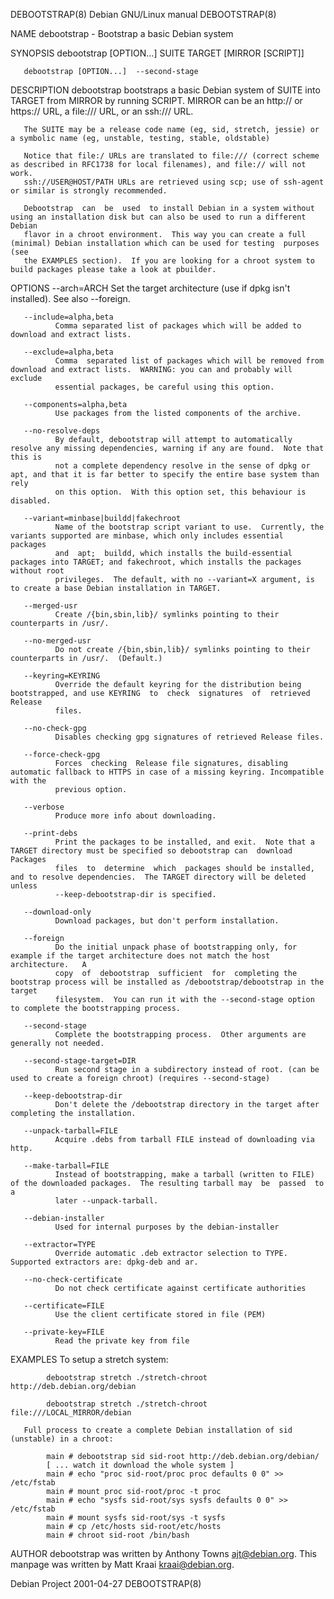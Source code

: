 DEBOOTSTRAP(8)                                                Debian GNU/Linux manual                                               DEBOOTSTRAP(8)

NAME
       debootstrap - Bootstrap a basic Debian system

SYNOPSIS
       debootstrap [OPTION...]  SUITE TARGET [MIRROR [SCRIPT]]

       debootstrap [OPTION...]  --second-stage

DESCRIPTION
       debootstrap bootstraps a basic Debian system of SUITE into TARGET from MIRROR by running SCRIPT.  MIRROR can be an http:// or https:// URL,
       a file:/// URL, or an ssh:/// URL.

       The SUITE may be a release code name (eg, sid, stretch, jessie) or a symbolic name (eg, unstable, testing, stable, oldstable)

       Notice that file:/ URLs are translated to file:/// (correct scheme as described in RFC1738 for local filenames), and file:// will not work.
       ssh://USER@HOST/PATH URLs are retrieved using scp; use of ssh-agent or similar is strongly recommended.

       Debootstrap  can  be  used  to install Debian in a system without using an installation disk but can also be used to run a different Debian
       flavor in a chroot environment.  This way you can create a full (minimal) Debian installation which can be used for testing  purposes  (see
       the EXAMPLES section).  If you are looking for a chroot system to build packages please take a look at pbuilder.

OPTIONS
       --arch=ARCH
              Set the target architecture (use if dpkg isn't installed).  See also --foreign.

       --include=alpha,beta
              Comma separated list of packages which will be added to download and extract lists.

       --exclude=alpha,beta
              Comma  separated list of packages which will be removed from download and extract lists.  WARNING: you can and probably will exclude
              essential packages, be careful using this option.

       --components=alpha,beta
              Use packages from the listed components of the archive.

       --no-resolve-deps
              By default, debootstrap will attempt to automatically resolve any missing dependencies, warning if any are found.  Note that this is
              not a complete dependency resolve in the sense of dpkg or apt, and that it is far better to specify the entire base system than rely
              on this option.  With this option set, this behaviour is disabled.

       --variant=minbase|buildd|fakechroot
              Name of the bootstrap script variant to use.  Currently, the variants supported are minbase, which only includes essential  packages
              and  apt;  buildd, which installs the build-essential packages into TARGET; and fakechroot, which installs the packages without root
              privileges.  The default, with no --variant=X argument, is to create a base Debian installation in TARGET.

       --merged-usr
              Create /{bin,sbin,lib}/ symlinks pointing to their counterparts in /usr/.

       --no-merged-usr
              Do not create /{bin,sbin,lib}/ symlinks pointing to their counterparts in /usr/.  (Default.)

       --keyring=KEYRING
              Override the default keyring for the distribution being bootstrapped, and use KEYRING  to  check  signatures  of  retrieved  Release
              files.

       --no-check-gpg
              Disables checking gpg signatures of retrieved Release files.

       --force-check-gpg
              Forces  checking  Release file signatures, disabling automatic fallback to HTTPS in case of a missing keyring. Incompatible with the
              previous option.

       --verbose
              Produce more info about downloading.

       --print-debs
              Print the packages to be installed, and exit.  Note that a TARGET directory must be specified so debootstrap can  download  Packages
              files  to  determine  which  packages should be installed, and to resolve dependencies.  The TARGET directory will be deleted unless
              --keep-debootstrap-dir is specified.

       --download-only
              Download packages, but don't perform installation.

       --foreign
              Do the initial unpack phase of bootstrapping only, for example if the target architecture does not match the host  architecture.   A
              copy  of  debootstrap  sufficient  for  completing the bootstrap process will be installed as /debootstrap/debootstrap in the target
              filesystem.  You can run it with the --second-stage option to complete the bootstrapping process.

       --second-stage
              Complete the bootstrapping process.  Other arguments are generally not needed.

       --second-stage-target=DIR
              Run second stage in a subdirectory instead of root. (can be used to create a foreign chroot) (requires --second-stage)

       --keep-debootstrap-dir
              Don't delete the /debootstrap directory in the target after completing the installation.

       --unpack-tarball=FILE
              Acquire .debs from tarball FILE instead of downloading via http.

       --make-tarball=FILE
              Instead of bootstrapping, make a tarball (written to FILE) of the downloaded packages.  The resulting tarball may  be  passed  to  a
              later --unpack-tarball.

       --debian-installer
              Used for internal purposes by the debian-installer

       --extractor=TYPE
              Override automatic .deb extractor selection to TYPE.  Supported extractors are: dpkg-deb and ar.

       --no-check-certificate
              Do not check certificate against certificate authorities

       --certificate=FILE
              Use the client certificate stored in file (PEM)

       --private-key=FILE
              Read the private key from file

EXAMPLES
       To setup a stretch system:

            debootstrap stretch ./stretch-chroot http://deb.debian.org/debian

            debootstrap stretch ./stretch-chroot file:///LOCAL_MIRROR/debian

       Full process to create a complete Debian installation of sid (unstable) in a chroot:

            main # debootstrap sid sid-root http://deb.debian.org/debian/
            [ ... watch it download the whole system ]
            main # echo "proc sid-root/proc proc defaults 0 0" >> /etc/fstab
            main # mount proc sid-root/proc -t proc
            main # echo "sysfs sid-root/sys sysfs defaults 0 0" >> /etc/fstab
            main # mount sysfs sid-root/sys -t sysfs
            main # cp /etc/hosts sid-root/etc/hosts
            main # chroot sid-root /bin/bash

AUTHOR
       debootstrap was written by Anthony Towns <ajt@debian.org>.  This manpage was written by Matt Kraai <kraai@debian.org>.

Debian Project                                                      2001-04-27                                                      DEBOOTSTRAP(8)
